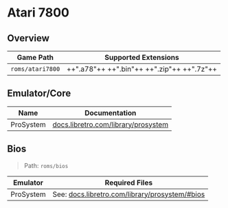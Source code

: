 # Atari 7800

## Overview

| Game Path | Supported Extensions |
| --- | --- |
| `roms/atari7800` | ++".a78"++ ++".bin"++ ++".zip"++ ++".7z"++ |

## Emulator/Core

| Name | Documentation |
| --- | --- |
| ProSystem | [docs.libretro.com/library/prosystem](https://docs.libretro.com/library/prosystem/) |

## Bios

> Path: `roms/bios`

| Emulator | Required Files | 
| --- | --- |
| ProSystem | See: [docs.libretro.com/library/prosystem/#bios](https://docs.libretro.com/library/prosystem/#bios) |